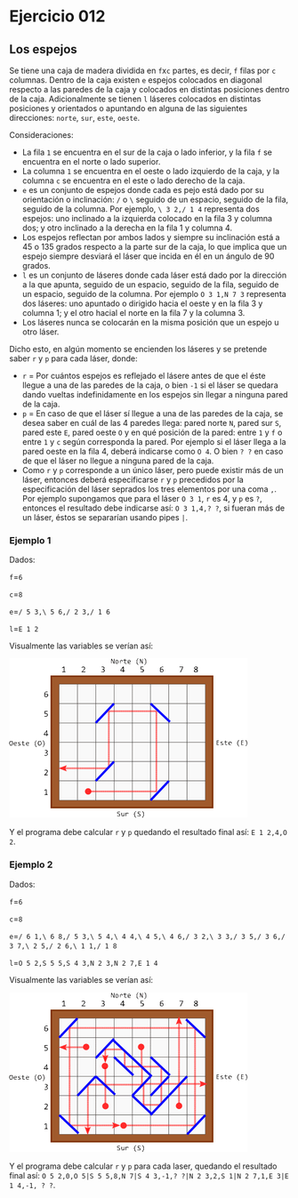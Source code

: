 # Ejercicio **012**

## Los espejos

Se tiene una caja de madera dividida en `f`x`c` partes, es decir, `f` filas por `c` columnas. Dentro de la caja existen `e` espejos colocados en diagonal respecto a las paredes de la caja y colocados en distintas posiciones dentro de la caja. Adicionalmente se tienen `l` láseres colocados en distintas posiciones y orientados o apuntando en alguna de las siguientes direcciones: `norte`, `sur`, `este`, `oeste`.

Consideraciones:
* La fila `1` se encuentra en el sur de la caja o lado inferior, y la fila `f` se encuentra en el norte o lado superior. 
* La columna `1` se encuentra en el oeste o lado izquierdo de la caja, y la columna `c` se encuentra en el este o lado derecho de la caja.
* `e` es un conjunto de espejos donde cada es pejo está dado por su orientación o inclinación: `/` o `\` seguido de un espacio, seguido de la fila, seguido de la columna. Por ejemplo, `\ 3 2,/ 1 4` representa dos espejos: uno inclinado a la izquierda colocado en la fila 3 y columna dos; y otro inclinado a la derecha en la fila 1 y columna 4.
* Los espejos reflectan por ambos lados y siempre su inclinación está a 45 o 135 grados respecto a la parte sur de la caja, lo que implica que un espejo siempre desviará el láser que incida en él en un ángulo de 90 grados.
* `l` es un conjunto de láseres donde cada láser está dado por la dirección a la que apunta, seguido de un espacio, seguido de la fila, seguido de un espacio, seguido de la columna. Por ejemplo `O 3 1,N 7 3` representa dos láseres: uno apuntado o dirigido hacia el oeste y en la fila 3 y columna 1; y el otro hacial el norte en la fila 7 y la columna 3.
* Los láseres nunca se colocarán en la misma posición que un espejo u otro láser.

Dicho esto, en algún momento se encienden los láseres y se pretende saber `r` y `p` para cada láser, donde:

* `r` = Por cuántos espejos es reflejado el lásere antes de que el éste llegue a una de las paredes de la caja, o bien `-1` si el láser se quedara dando vueltas indefinidamente en los espejos sin llegar a ninguna pared de la caja.
* `p` = En caso de que el láser sí llegue a una de las paredes de la caja, se desea saber en cuál de las 4 paredes llega: pared norte `N`, pared sur `S`, pared este `E`, pared oeste `O` y en qué posición de la pared: entre `1` y `f` o entre `1` y `c` según corresponda la pared. Por ejemplo si el láser llega a la pared oeste en la fila 4, deberá indicarse como `O 4`. O bien `? ?` en caso de que el láser no llegue a ninguna pared de la caja.
* Como `r` y `p` corresponde a un único láser, pero puede existir más de un láser, entonces deberá especificarse `r` y `p` precedidos por la especificación del láser seprados los tres elementos por una coma `,`. Por ejemplo supongamos que para el láser `O 3 1`, `r` es 4, y `p` es `?`, entonces el resultado debe indicarse así: `O 3 1,4,? ?`, si fueran más de un láser, éstos se separarían usando pipes `|`.

### Ejemplo 1

Dados:

`f`=`6`

`c`=`8`

`e`=`/ 5 3,\ 5 6,/ 2 3,/ 1 6`

`l`=`E 1 2`

Visualmente las variables se verían así:

![Ejemplo 1](https://github.com/g-garciac/ejerciciosprogramacion/blob/main/ejercicios/012/ejemplo1.png "Ejemplo 1")

Y el programa debe calcular `r` y `p` quedando el resultado final así: `E 1 2,4,O 2`.

### Ejemplo 2

Dados:

`f`=`6`

`c`=`8`

`e`=`/ 6 1,\ 6 8,/ 5 3,\ 5 4,\ 4 4,\ 4 5,\ 4 6,/ 3 2,\ 3 3,/ 3 5,/ 3 6,/ 3 7,\ 2 5,/ 2 6,\ 1 1,/ 1 8`

`l`=`O 5 2,S 5 5,S 4 3,N 2 3,N 2 7,E 1 4`

Visualmente las variables se verían así:

![Ejemplo 2](https://github.com/g-garciac/ejerciciosprogramacion/blob/main/ejercicios/012/ejemplo2.png "Ejemplo 2")

Y el programa debe calcular `r` y `p` para cada laser, quedando el resultado final así: `O 5 2,0,O 5|S 5 5,8,N 7|S 4 3,-1,? ?|N 2 3,2,S 1|N 2 7,1,E 3|E 1 4,-1, ? ?`.
